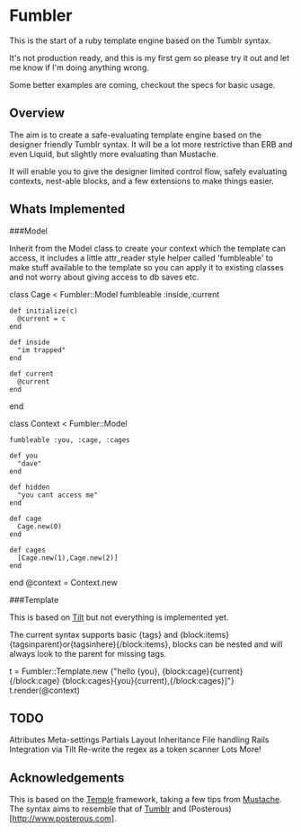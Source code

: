 Fumbler
=======

This is the start of a ruby template engine based on the Tumblr syntax.

It's not production ready, and this is my first gem so please try it out and let me know if I'm doing anything wrong.

Some better examples are coming, checkout the specs for basic usage.


Overview
--------

The aim is to create a safe-evaluating template engine based on the designer friendly Tumblr syntax. It will be a lot more restrictive than ERB and even Liquid, but slightly more evaluating than Mustache. 

It will enable you to give the designer limited control flow, safely evaluating contexts, nest-able blocks, and a few extensions to make things easier.


Whats Implemented
-----------------


###Model

Inherit from the Model class to create your context which the template can access, it includes a little attr_reader style helper called 'fumbleable' to make stuff available to the template so you can apply it to existing classes and not worry about giving access to db saves etc. 



  class Cage < Fumbler::Model
    fumbleable :inside,:current
    
    def initialize(c)
      @current = c
    end
    
    def inside
      "im trapped"
    end
    
    def current
      @current
    end
  end
    
  class Context < Fumbler::Model
    
    fumbleable :you, :cage, :cages
    
    def you
      "dave"
    end
    
    def hidden
      "you cant access me"
    end
        
    def cage
      Cage.new(0)
    end
    
    def cages
      [Cage.new(1),Cage.new(2)]
    end
  end
  @context = Context.new



###Template

This is based on [Tilt](https://github.com/rtomayko/tilt) but not everything is implemented yet.

The current syntax supports basic {tags} and {block:items}{tagsinparent}or{tagsinhere}{/block:items}, blocks can be nested and will always look to the parent for missing tags.

  t = Fumbler::Template.new {"hello {you}, {block:cage}{current}{/block:cage}  {block:cages}{you}{current},{/block:cages}]"}
  t.render(@context)



TODO
----

Attributes
Meta-settings
Partials
Layout Inheritance
File handling
Rails Integration via Tilt
Re-write the regex as a token scanner
Lots More!



Acknowledgements
----------------

This is based on the [Temple](https://github.com/judofyr/temple) framework, taking a few tips from [Mustache](https://github.com/defunkt/mustache). The syntax aims to resemble that of [Tumblr](http://www.tumblr.com) and (Posterous)[http://www.posterous.com].


